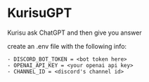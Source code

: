 # KurisuGPT
Kurisu ask ChatGPT and then give you answer

create an .env file with the following info:

    - DISCORD_BOT_TOKEN = <bot token here>
    - OPENAI_API_KEY = <your openai api key>
    - CHANNEL_ID = <discord's channel id>